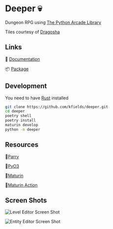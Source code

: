 # Deeper :skull:

Dungeon RPG using [The Python Arcade Library](https://arcade.academy/)

Tiles courtesy of [Dragosha](https://dragosha.com/free/dungeon-part-1-tiles.html)

## Links

:notebook: [Documentation](https://kfields.github.io/deeper/)

:package: [Package](https://pypi.org/project/deeper-rpg/)

## Development

You need to have [Rust](https://www.rust-lang.org/tools/install) installed

```bash
git clone https://github.com/kfields/deeper.git
cd deeper
poetry shell
poetry install
maturin develop
python -m deeper
```

## Resources

:link:[Parry](https://parry.rs/)

:link:[PyO3](https://github.com/PyO3/pyo3)

:link:[Maturin](https://github.com/PyO3/maturin)

:link:[Maturin Action](https://github.com/messense/maturin-action)

## Screen Shots

![Level Editor Screen Shot](https://kfields.github.io/deeper/images/deeper1.png "Level Editor")

![Entity Editor Screen Shot](https://kfields.github.io/deeper/images/deeper2.png "Entity Editor")
